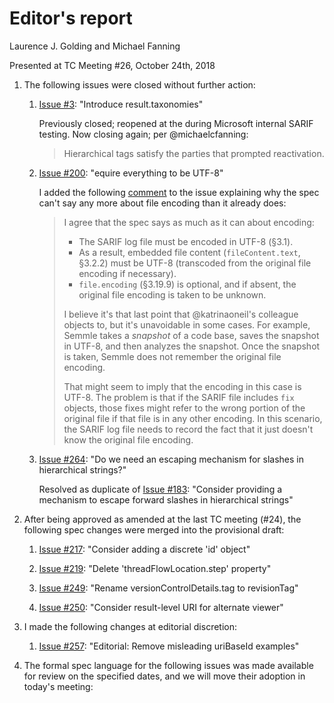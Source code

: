 # Editor's report

Laurence J. Golding and Michael Fanning

Presented at TC Meeting #26, October 24th, 2018

1. The following issues were closed without further action:

    1. [Issue #3](https://github.com/oasis-tcs/sarif-spec/issues/3): "Introduce result.taxonomies"

        Previously closed; reopened at the during Microsoft internal SARIF testing. Now closing again; per @michaelcfanning:
        > Hierarchical tags satisfy the parties that prompted reactivation.

    1. [Issue #200](https://github.com/oasis-tcs/sarif-spec/issues/200): "equire everything to be UTF-8"

        I added the following [comment](https://github.com/oasis-tcs/sarif-spec/issues/200#issuecomment-431111049) to the issue explaining why the spec can't say any more about file encoding than it already does:

        > I agree that the spec says as much as it can about encoding:
        > - The SARIF log file must be encoded in UTF-8 (§3.1).
        > - As a result, embedded file content (`fileContent.text`, §3.2.2) must be UTF-8 (transcoded from the original file encoding if necessary).
        > - `file.encoding` (§3.19.9) is optional, and if absent, the original file encoding is taken to be unknown.
        >
        > I believe it's that last point that @katrinaoneil's colleague objects to, but it's unavoidable in some cases. For example, Semmle takes a _snapshot_ of a code base, saves the snapshot in UTF-8, and then analyzes the snapshot. Once the snapshot is taken, Semmle does not remember the original file encoding.
        >
        > That might seem to imply that the encoding in this case is UTF-8. The problem is that if the SARIF file includes `fix` objects, those fixes might refer to the wrong portion of the original file if that file is in any other encoding. In this scenario, the SARIF log file needs to record the fact that it just doesn't know the original file encoding.

    1. [Issue #264](https://github.com/oasis-tcs/sarif-spec/issues/264): "Do we need an escaping mechanism for slashes in hierarchical strings?"

        Resolved as duplicate of [Issue #183](https://github.com/oasis-tcs/sarif-spec/issues/183): "Consider providing a mechanism to escape forward slashes in hierarchical strings"

1. After being approved as amended at the last TC meeting (#24), the following spec changes were merged into the provisional draft:

    1. [Issue #217](https://github.com/oasis-tcs/sarif-spec/issues/217): "Consider adding a discrete 'id' object"

    1. [Issue #219](https://github.com/oasis-tcs/sarif-spec/issues/219): "Delete 'threadFlowLocation.step' property"

    1. [Issue #249](https://github.com/oasis-tcs/sarif-spec/issues/249): "Rename versionControlDetails.tag to revisionTag"

    1. [Issue #250](https://github.com/oasis-tcs/sarif-spec/issues/250): "Consider result-level URI for alternate viewer"

1. I made the following changes at editorial discretion:

    1. [Issue #257](https://github.com/oasis-tcs/sarif-spec/issues/257): "Editorial: Remove misleading uriBaseId examples"

1. The formal spec language for the following issues was made available for review on the specified dates, and we will move their adoption in today's meeting:

